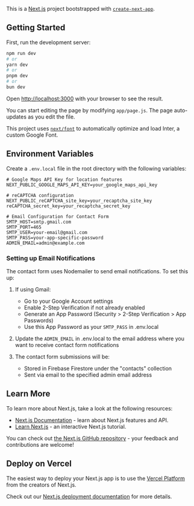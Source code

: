 This is a [Next.js](https://nextjs.org/) project bootstrapped with [`create-next-app`](https://github.com/vercel/next.js/tree/canary/packages/create-next-app).

## Getting Started

First, run the development server:

```bash
npm run dev
# or
yarn dev
# or
pnpm dev
# or
bun dev
```

Open [http://localhost:3000](http://localhost:3000) with your browser to see the result.

You can start editing the page by modifying `app/page.js`. The page auto-updates as you edit the file.

This project uses [`next/font`](https://nextjs.org/docs/basic-features/font-optimization) to automatically optimize and load Inter, a custom Google Font.

## Environment Variables

Create a `.env.local` file in the root directory with the following variables:

```env
# Google Maps API Key for location features
NEXT_PUBLIC_GOOGLE_MAPS_API_KEY=your_google_maps_api_key

# reCAPTCHA configuration
NEXT_PUBLIC_reCAPTCHA_site_key=your_recaptcha_site_key
reCAPTCHA_secret_key=your_recaptcha_secret_key

# Email Configuration for Contact Form
SMTP_HOST=smtp.gmail.com
SMTP_PORT=465
SMTP_USER=your-email@gmail.com
SMTP_PASS=your-app-specific-password
ADMIN_EMAIL=admin@example.com
```

### Setting up Email Notifications

The contact form uses Nodemailer to send email notifications. To set this up:

1. If using Gmail:

   - Go to your Google Account settings
   - Enable 2-Step Verification if not already enabled
   - Generate an App Password (Security > 2-Step Verification > App Passwords)
   - Use this App Password as your `SMTP_PASS` in .env.local

2. Update the `ADMIN_EMAIL` in .env.local to the email address where you want to receive contact form notifications

3. The contact form submissions will be:
   - Stored in Firebase Firestore under the "contacts" collection
   - Sent via email to the specified admin email address

## Learn More

To learn more about Next.js, take a look at the following resources:

- [Next.js Documentation](https://nextjs.org/docs) - learn about Next.js features and API.
- [Learn Next.js](https://nextjs.org/learn) - an interactive Next.js tutorial.

You can check out [the Next.js GitHub repository](https://github.com/vercel/next.js/) - your feedback and contributions are welcome!

## Deploy on Vercel

The easiest way to deploy your Next.js app is to use the [Vercel Platform](https://vercel.com/new?utm_medium=default-template&filter=next.js&utm_source=create-next-app&utm_campaign=create-next-app-readme) from the creators of Next.js.

Check out our [Next.js deployment documentation](https://nextjs.org/docs/deployment) for more details.
